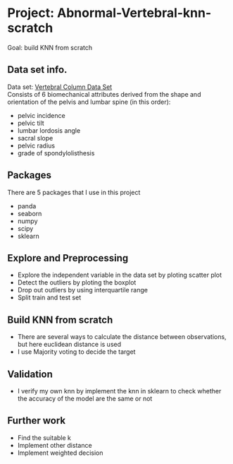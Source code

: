# Project: Abnormal-Vertebral-knn-scratch
  
  Goal: build KNN from scratch

## Data set info.
Data set: [Vertebral Column Data Set](https://archive.ics.uci.edu/ml/datasets/vertebral+column#)<br />
Consists of 6 biomechanical attributes derived from the shape and orientation of the pelvis and lumbar spine (in this order):
* pelvic incidence
* pelvic tilt
* lumbar lordosis angle
* sacral slope
* pelvic radius
* grade of spondylolisthesis<br />

## Packages
There are 5 packages that I use in this project
* panda
* seaborn
* numpy
* scipy
* sklearn

## Explore and Preprocessing
*  Explore the independent variable in the data set by ploting scatter plot
*  Detect the outliers by ploting the boxplot
*  Drop out outliers by using interquartile range 
*  Split train and test set

## Build KNN from scratch
* There are several ways to calculate the distance between observations, but here euclidean distance is used
* I use Majority voting to decide the target

## Validation 
* I verify my own knn by implement the knn in sklearn to check whether the accuracy of the model are the same or not

## Further work
* Find the suitable k
* Implement other distance
* Implement weighted decision


